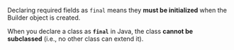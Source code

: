 
Declaring required fields as `final` means they **must be initialized** when the Builder object is created.

When you declare a class as **`final`** in Java, the class **cannot be subclassed** (i.e., no other class can extend it).

